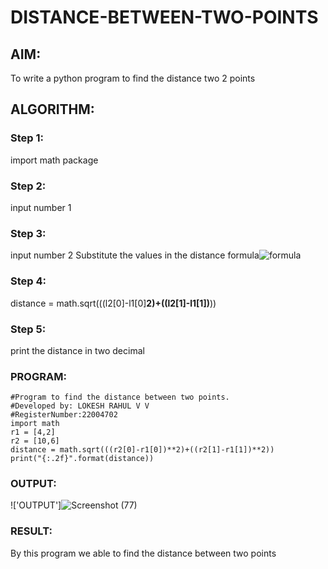 # DISTANCE-BETWEEN-TWO-POINTS

## AIM:
To write a python program to find the distance two 2 points
## ALGORITHM:
### Step 1: 
import math package
### Step 2: 
input number 1
### Step 3: 
input number 2 Substitute the values in the distance formula![formula](/formula.jpg)
### Step 4: 
distance = math.sqrt(((l2[0]-l1[0]**2)+((l2[1]-l1[1])**))
### Step 5: 
print the distance in two decimal
### PROGRAM: 
````
#Program to find the distance between two points.
#Developed by: LOKESH RAHUL V V
#RegisterNumber:22004702
import math
r1 = [4,2]
r2 = [10,6]
distance = math.sqrt(((r2[0]-r1[0])**2)+((r2[1]-r1[1])**2))
print("{:.2f}".format(distance))
````
  


### OUTPUT: 
!['OUTPUT']![Screenshot (77)](https://user-images.githubusercontent.com/118423842/210342625-d669869a-c31b-46f1-a97e-eb98de2ae2f8.png)



### RESULT:
By this program we able to find the distance between two points
